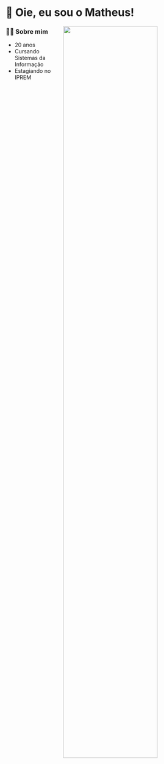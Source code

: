 # 👋 Oie, eu sou o Matheus!

<div>
  <img height="70%" align="right" src="https://github-readme-stats.vercel.app/api/top-langs/?username=htmathl&layout=compact&langs_count=7&theme=dracula">
</div>

### 👨‍🎓 Sobre mim
- 20 anos
- Cursando Sistemas da Informação
- Estagiando no IPREM
